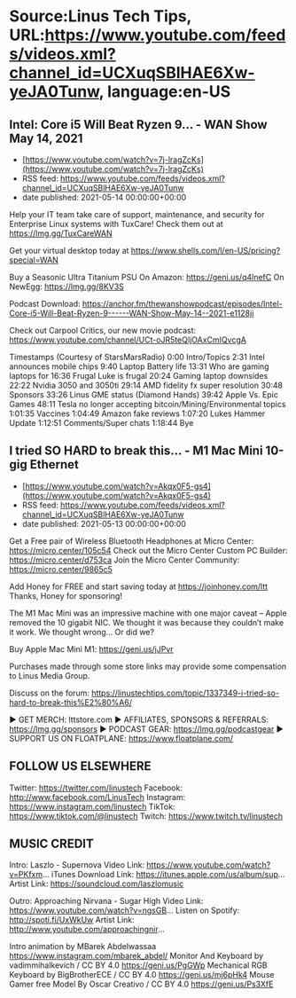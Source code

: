 # Source:Linus Tech Tips, URL:https://www.youtube.com/feeds/videos.xml?channel_id=UCXuqSBlHAE6Xw-yeJA0Tunw, language:en-US

## Intel: Core i5 Will Beat Ryzen 9... - WAN Show May 14, 2021
 - [https://www.youtube.com/watch?v=7j-lragZcKs](https://www.youtube.com/watch?v=7j-lragZcKs)
 - RSS feed: https://www.youtube.com/feeds/videos.xml?channel_id=UCXuqSBlHAE6Xw-yeJA0Tunw
 - date published: 2021-05-14 00:00:00+00:00

Help your IT team take care of support, maintenance, and security for Enterprise Linux systems with TuxCare! Check them out at https://lmg.gg/TuxCareWAN 

Get your virtual desktop today at https://www.shells.com/l/en-US/pricing?special=WAN 

Buy a Seasonic Ultra Titanium PSU
On Amazon: https://geni.us/q4lnefC
On NewEgg: https://lmg.gg/8KV3S

Podcast Download: https://anchor.fm/thewanshowpodcast/episodes/Intel-Core-i5-Will-Beat-Ryzen-9------WAN-Show-May-14--2021-e1128ji

Check out Carpool Critics, our new movie podcast: https://www.youtube.com/channel/UCt-oJR5teQIjOAxCmIQvcgA

Timestamps (Courtesy of StarsMarsRadio)
0:00 Intro/Topics
  2:31 Intel announces mobile chips
  9:40  Laptop Battery life
13:31  Who are gaming laptops for
16:36  Frugal Luke is frugal
20:24  Gaming laptop downsides
22:22  Nvidia 3050 and 3050ti
29:14  AMD fidelity fx super resolution
30:48  Sponsors
33:26  Linus GME status (Diamond Hands)
39:42  Apple Vs. Epic Games
48:11  Tesla no longer accepting bitcoin/Mining/Environmental topics
1:01:35  Vaccines
1:04:49  Amazon fake reviews
1:07:20  Lukes Hammer Update
1:12:51  Comments/Super chats
1:18:44  Bye

## I tried SO HARD to break this… - M1 Mac Mini 10-gig Ethernet
 - [https://www.youtube.com/watch?v=Akqx0F5-gs4](https://www.youtube.com/watch?v=Akqx0F5-gs4)
 - RSS feed: https://www.youtube.com/feeds/videos.xml?channel_id=UCXuqSBlHAE6Xw-yeJA0Tunw
 - date published: 2021-05-13 00:00:00+00:00

Get a Free pair of Wireless Bluetooth Headphones at Micro Center: https://micro.center/105c54
Check out the Micro Center Custom PC Builder: https://micro.center/d753ca
Join the Micro Center Community: https://micro.center/9865c5

Add Honey for FREE and start saving today at https://joinhoney.com/ltt
Thanks, Honey for sponsoring!

The M1 Mac Mini was an impressive machine with one major caveat – Apple removed the 10 gigabit NIC. We thought it was because they couldn’t make it work. We thought wrong… Or did we?

Buy Apple Mac Mini M1: https://geni.us/jJPvr

Purchases made through some store links may provide some compensation to Linus Media Group.

Discuss on the forum: https://linustechtips.com/topic/1337349-i-tried-so-hard-to-break-this%E2%80%A6/

► GET MERCH: lttstore.com
► AFFILIATES, SPONSORS & REFERRALS: https://lmg.gg/sponsors
► PODCAST GEAR: https://lmg.gg/podcastgear
► SUPPORT US ON FLOATPLANE: https://www.floatplane.com/

FOLLOW US ELSEWHERE
---------------------------------------------------  
Twitter: https://twitter.com/linustech
Facebook: http://www.facebook.com/LinusTech
Instagram: https://www.instagram.com/linustech
TikTok: https://www.tiktok.com/@linustech
Twitch: https://www.twitch.tv/linustech

MUSIC CREDIT
---------------------------------------------------
Intro: Laszlo - Supernova
Video Link: https://www.youtube.com/watch?v=PKfxm...
iTunes Download Link: https://itunes.apple.com/us/album/sup...
Artist Link: https://soundcloud.com/laszlomusic

Outro: Approaching Nirvana - Sugar High
Video Link: https://www.youtube.com/watch?v=ngsGB...
Listen on Spotify: http://spoti.fi/UxWkUw
Artist Link: http://www.youtube.com/approachingnir...

Intro animation by MBarek Abdelwassaa https://www.instagram.com/mbarek_abdel/
Monitor And Keyboard by vadimmihalkevich / CC BY 4.0  https://geni.us/PgGWp
Mechanical RGB Keyboard by BigBrotherECE / CC BY 4.0 https://geni.us/mj6pHk4
Mouse Gamer free Model By Oscar Creativo / CC BY 4.0 https://geni.us/Ps3XfE

